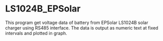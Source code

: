 # LS1024B_EPSolar
This program get voltage data of battery from EPSolar LS1024B solar charger using RS485 interface. The data is output as numeric text at fixed intervals and plotted in graph.
